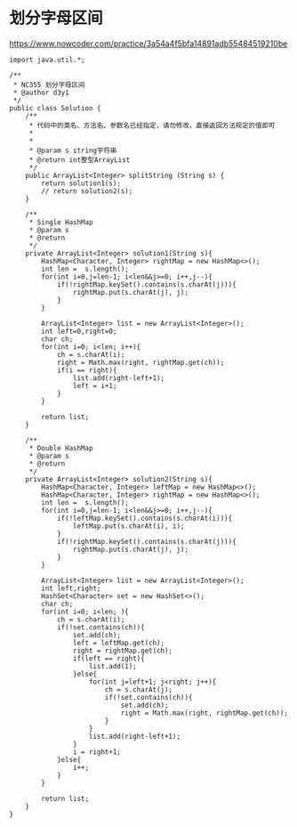 # 划分字母区间
https://www.nowcoder.com/practice/3a54a4f5bfa14891adb55484519210be

    import java.util.*;
    
    /**
     * NC355 划分字母区间
     * @author d3y1
     */
    public class Solution {
        /**
         * 代码中的类名、方法名、参数名已经指定，请勿修改，直接返回方法规定的值即可
         *
         *
         * @param s string字符串
         * @return int整型ArrayList
         */
        public ArrayList<Integer> splitString (String s) {
            return solution1(s);
            // return solution2(s);
        }
    
        /**
         * Single HashMap
         * @param s
         * @return
         */
        private ArrayList<Integer> solution1(String s){
            HashMap<Character, Integer> rightMap = new HashMap<>();
            int len =  s.length();
            for(int i=0,j=len-1; i<len&&j>=0; i++,j--){
                if(!rightMap.keySet().contains(s.charAt(j))){
                    rightMap.put(s.charAt(j), j);
                }
            }
    
            ArrayList<Integer> list = new ArrayList<Integer>();
            int left=0,right=0;
            char ch;
            for(int i=0; i<len; i++){
                ch = s.charAt(i);
                right = Math.max(right, rightMap.get(ch));
                if(i == right){
                    list.add(right-left+1);
                    left = i+1;
                }
            }
    
            return list;
        }
    
        /**
         * Double HashMap
         * @param s
         * @return
         */
        private ArrayList<Integer> solution2(String s){
            HashMap<Character, Integer> leftMap = new HashMap<>();
            HashMap<Character, Integer> rightMap = new HashMap<>();
            int len =  s.length();
            for(int i=0,j=len-1; i<len&&j>=0; i++,j--){
                if(!leftMap.keySet().contains(s.charAt(i))){
                    leftMap.put(s.charAt(i), i);
                }
                if(!rightMap.keySet().contains(s.charAt(j))){
                    rightMap.put(s.charAt(j), j);
                }
            }
    
            ArrayList<Integer> list = new ArrayList<Integer>();
            int left,right;
            HashSet<Character> set = new HashSet<>();
            char ch;
            for(int i=0; i<len; ){
                ch = s.charAt(i);
                if(!set.contains(ch)){
                    set.add(ch);
                    left = leftMap.get(ch);
                    right = rightMap.get(ch);
                    if(left == right){
                        list.add(1);
                    }else{
                        for(int j=left+1; j<right; j++){
                            ch = s.charAt(j);
                            if(!set.contains(ch)){
                                set.add(ch);
                                right = Math.max(right, rightMap.get(ch));
                            }
                        }
                        list.add(right-left+1);
                    }
                    i = right+1;
                }else{
                    i++;
                }
            }
    
            return list;
        }
    }
    

